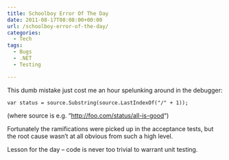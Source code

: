 ```yaml
---
title: Schoolboy Error Of The Day
date: 2011-08-17T08:08:00+00:00
url: /schoolboy-error-of-the-day/
categories:
  - Tech
tags:
  - Bugs
  - .NET
  - Testing

---
```


This dumb mistake just cost me an hour spelunking around in the debugger:

`var status = source.Substring(source.LastIndexOf("/" + 1));`

(where source is e.g. “<http://foo.com/status/all-is-good>“)

Fortunately the ramifications were picked up in the acceptance tests, but the root cause wasn’t at all obvious from such a high level.

Lesson for the day – code is never too trivial to warrant unit testing.
